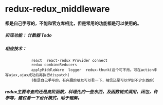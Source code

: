 # redux-redux_middleware

#### 都是自己手写的，不能和官方库相比，但是常用的功能都是可以使用的。

##### 实现功能： 计数器  Todo  
##### 相应技术： 
                react  react-redux Provider connect  
                redux combineReducers  
                applyMiddleWare  logger  redux-thunk(这个可不用，可在action中写ajax,ajax成功后再执行dispatch)
                (都是自己手写的，有兴趣的朋友可以看一下，相信还是可以学到不少东西的)

##### redux主要考查的还是高阶函数，科理化的一些东西，及函数链式调用，闭包，传参等，建议看一下设计模式，助于理解。
